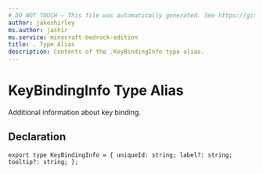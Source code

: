 ```yaml
---
# DO NOT TOUCH — This file was automatically generated. See https://github.com/mojang/minecraftapidocsgenerator to modify descriptions, examples, etc.
author: jakeshirley
ms.author: jashir
ms.service: minecraft-bedrock-edition
title: . Type Alias
description: Contents of the .KeyBindingInfo type alias.
---
```

# KeyBindingInfo Type Alias

Additional information about key binding.

## Declaration
`export type KeyBindingInfo = {
    uniqueId: string;
    label?: string;
    tooltip?: string;
};`
